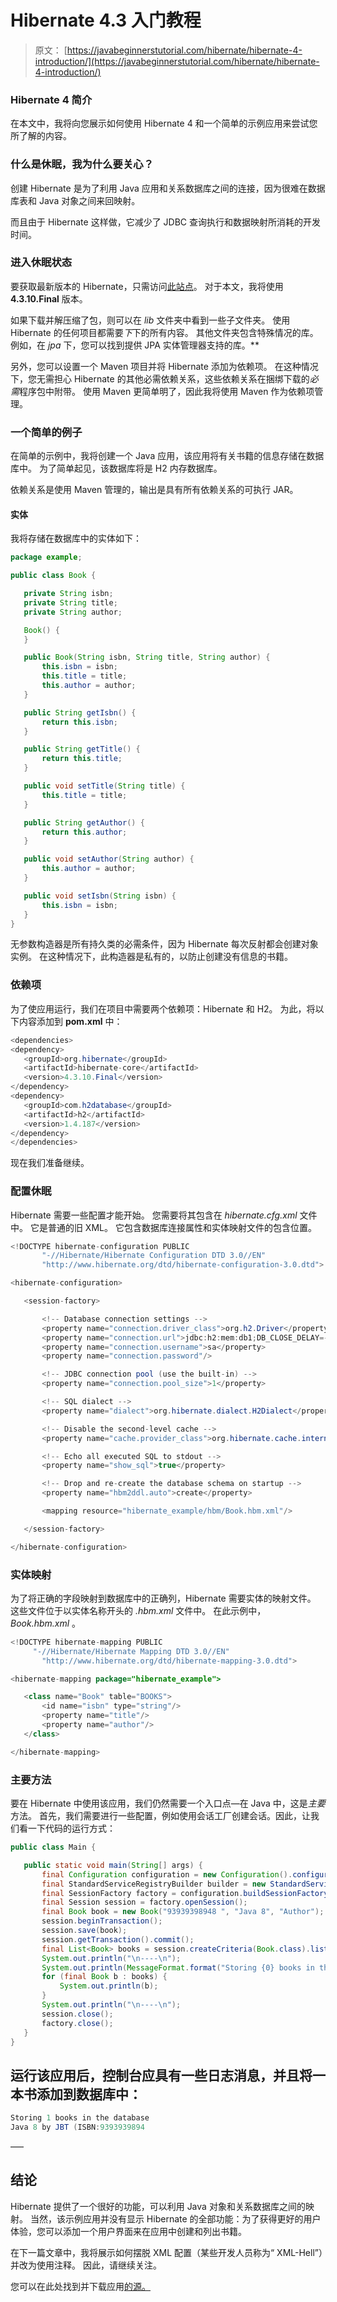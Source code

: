 # Hibernate 4.3 入门教程

> 原文： [https://javabeginnerstutorial.com/hibernate/hibernate-4-introduction/](https://javabeginnerstutorial.com/hibernate/hibernate-4-introduction/)

### Hibernate 4 简介

在本文中，我将向您展示如何使用 Hibernate 4 和一个简单的示例应用来尝试您所了解的内容。

### 什么是休眠，我为什么要关心？

创建 Hibernate 是为了利用 Java 应用和关系数据库之间的连接，因为很难在数据库表和 Java 对象之间来回映射。

而且由于 Hibernate 这样做，它减少了 JDBC 查询执行和数据映射所消耗的开发时间。

### 进入休眠状态

要获取最新版本的 Hibernate，只需访问[此站点](https://sourceforge.net/projects/hibernate/files/hibernate4/)。 对于本文，我将使用 **4.3.10.Final** 版本。

如果下载并解压缩了包，则可以在 *lib* 文件夹中看到一些子文件夹。 使用 Hibernate 的任何项目都需要*下*下的所有内容。 其他文件夹包含特殊情况的库。 例如，在 *jpa* 下，您可以找到提供 JPA 实体管理器支持的库。**

另外，您可以设置一个 Maven 项目并将 Hibernate 添加为依赖项。 在这种情况下，您无需担心 Hibernate 的其他必需依赖关系，这些依赖关系在捆绑下载的*必需*程序包中附带。 使用 Maven 更简单明了，因此我将使用 Maven 作为依赖项管理。

### 一个简单的例子

在简单的示例中，我将创建一个 Java 应用，该应用将有关书籍的信息存储在数据库中。 为了简单起见，该数据库将是 H2 内存数据库。

依赖关系是使用 Maven 管理的，输出是具有所有依赖关系的可执行 JAR。

#### 实体

我将存储在数据库中的实体如下：

```java
package example;

public class Book {

   private String isbn;
   private String title;
   private String author;

   Book() {
   }

   public Book(String isbn, String title, String author) {
       this.isbn = isbn;
       this.title = title;
       this.author = author;
   }

   public String getIsbn() {
       return this.isbn;
   }

   public String getTitle() {
       return this.title;
   }

   public void setTitle(String title) {
       this.title = title;
   }

   public String getAuthor() {
       return this.author;
   }

   public void setAuthor(String author) {
       this.author = author;
   }

   public void setIsbn(String isbn) {
       this.isbn = isbn;
   }
}
```

无参数构造器是所有持久类的必需条件，因为 Hibernate 每次反射都会创建对象实例。 在这种情况下，此构造器是私有的，以防止创建没有信息的书籍。

### 依赖项

为了使应用运行，我们在项目中需要两个依赖项：Hibernate 和 H2。 为此，将以下内容添加到 **pom.xml** 中：

```java
<dependencies>
<dependency>
   <groupId>org.hibernate</groupId>
   <artifactId>hibernate-core</artifactId>
   <version>4.3.10.Final</version>
</dependency>
<dependency>
   <groupId>com.h2database</groupId>
   <artifactId>h2</artifactId>
   <version>1.4.187</version>
</dependency>
</dependencies>
```

现在我们准备继续。

### 配置休眠

Hibernate 需要一些配置才能开始。 您需要将其包含在 *hibernate.cfg.xml* 文件中。 它是普通的旧 XML。 它包含数据库连接属性和实体映射文件的包含位置。

```java
<!DOCTYPE hibernate-configuration PUBLIC
       "-//Hibernate/Hibernate Configuration DTD 3.0//EN"
       "http://www.hibernate.org/dtd/hibernate-configuration-3.0.dtd">

<hibernate-configuration>

   <session-factory>

       <!-- Database connection settings -->
       <property name="connection.driver_class">org.h2.Driver</property>
       <property name="connection.url">jdbc:h2:mem:db1;DB_CLOSE_DELAY=-1;MVCC=TRUE</property>
       <property name="connection.username">sa</property>
       <property name="connection.password"/>

       <!-- JDBC connection pool (use the built-in) -->
       <property name="connection.pool_size">1</property>

       <!-- SQL dialect -->
       <property name="dialect">org.hibernate.dialect.H2Dialect</property>

       <!-- Disable the second-level cache -->
       <property name="cache.provider_class">org.hibernate.cache.internal.NoCacheProvider</property>

       <!-- Echo all executed SQL to stdout -->
       <property name="show_sql">true</property>

       <!-- Drop and re-create the database schema on startup -->
       <property name="hbm2ddl.auto">create</property>

       <mapping resource="hibernate_example/hbm/Book.hbm.xml"/>

   </session-factory>

</hibernate-configuration>
```

### 实体映射

为了将正确的字段映射到数据库中的正确列，Hibernate 需要实体的映射文件。 这些文件位于以实体名称开头的 *.hbm.xml* 文件中。 在此示例中， *Book.hbm.xml* 。

```java
<!DOCTYPE hibernate-mapping PUBLIC
     "-//Hibernate/Hibernate Mapping DTD 3.0//EN"
       "http://www.hibernate.org/dtd/hibernate-mapping-3.0.dtd">

<hibernate-mapping package="hibernate_example">

   <class name="Book" table="BOOKS">
       <id name="isbn" type="string"/>
       <property name="title"/>
       <property name="author"/>
   </class>

</hibernate-mapping>
```

### 主要方法

要在 Hibernate 中使用该应用，我们仍然需要一个入口点—在 Java 中，这是*主要*方法。 首先，我们需要进行一些配置，例如使用会话工厂创建会话。因此，让我们看一下代码的运行方式：

```java
public class Main {

   public static void main(String[] args) {
       final Configuration configuration = new Configuration().configure();
       final StandardServiceRegistryBuilder builder = new StandardServiceRegistryBuilder().applySettings(configuration.getProperties());
       final SessionFactory factory = configuration.buildSessionFactory(builder.build());
       final Session session = factory.openSession();
       final Book book = new Book("93939398948 ", "Java 8", "Author");
       session.beginTransaction();
       session.save(book);
       session.getTransaction().commit();
       final List<Book> books = session.createCriteria(Book.class).list();
       System.out.println("\n----\n");
       System.out.println(MessageFormat.format("Storing {0} books in the database", books.size()));
       for (final Book b : books) {
           System.out.println(b);
       }
       System.out.println("\n----\n");
       session.close();
       factory.close();
   }
}
```

运行该应用后，控制台应具有一些日志消息，并且将一本书添加到数据库中：
-

```java
Storing 1 books in the database
Java 8 by JBT (ISBN:9393939894 
```

—–

## 结论

Hibernate 提供了一个很好的功能，可以利用 Java 对象和关系数据库之间的映射。 当然，该示例应用并没有显示 Hibernate 的全部功能：为了获得更好的用户体验，您可以添加一个用户界面来在应用中创建和列出书籍。

在下一篇文章中，我将展示如何摆脱 XML 配置（某些开发人员称为“ XML-Hell”）并改为使用注释。 因此，请继续关注。

您可以在此处找到并下载应用[的源。](https://github.com/ghajba/hibernate_example/)

